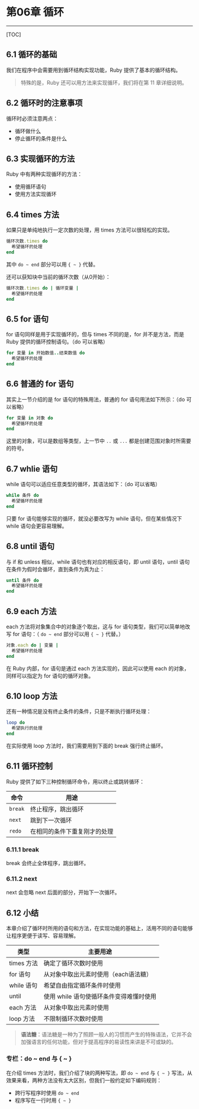 ﻿# 第06章 循环
---

[TOC]

## 6.1 循环的基础
我们在程序中会需要用到循环结构实现功能，Ruby 提供了基本的循环结构。
> 特殊的是，Ruby 还可以用方法来实现循环，我们将在第 11 章详细说明。

## 6.2 循环时的注意事项
循环时必须注意两点：
- 循环做什么
- 停止循环的条件是什么

## 6.3 实现循环的方法
Ruby 中有两种实现循环的方法：
- 使用循环语句
- 使用方法实现循环

## 6.4 times 方法
如果只是单纯地执行一定次数的处理，用 times 方法可以很轻松的实现。
```ruby
循环次数.times do
  希望循环的处理
end
```
其中 `do ~ end` 部分可以用 `{ ~ }` 代替。

还可以获知块中当前的循环次数（从0开始）：
```ruby
循环次数.times do | 循环变量 |
  希望循环的处理
end
```

## 6.5 for 语句
for 语句同样是用于实现循环的，但与 times 不同的是，for 并不是方法，而是 Ruby 提供的循环控制语句。（do 可以省略）
```ruby
for 变量 in 开始数值..结束数值 do
  希望循环的处理
end
```

## 6.6 普通的 for 语句
其实上一节介绍的是 for 语句的特殊用法，普通的 for 语句用法如下所示：（do 可以省略）
```ruby
for 变量 in 对象 do
  希望循环的处理
end
```

这里的对象，可以是数组等类型，上一节中 `..` 或 `...` 都是创建范围对象时所需要的符号。

## 6.7 whlie 语句
while 语句可以适应任意类型的循环，其语法如下：（do 可以省略）
```ruby
while 条件 do
  希望循环的处理
end
```

只要 for 语句能够实现的循环，就没必要改写为 while 语句，但在某些情况下 while 语句会更容易理解。

## 6.8 until 语句
与 if 和 unless 相似，while 语句也有对应的相反语句，即 until 语句，until 语句在条件为假时会循环，直到条件为真为止：
```ruby
until 条件 do
  希望循环的处理
end
```

## 6.9 each 方法
each 方法将对象集合中的对象逐个取出，这与 for 语句类型，我们可以简单地改写 for 语句：（ `do ~ end` 部分可以用 `{ ~ }` 代替。）
```ruby
对象.each do | 变量 |
  希望循环的处理
end
```

在 Ruby 内部，for 语句是通过 each 方法实现的，因此可以使用 each 的对象，同样可以指定为 for 语句的循环对象。

## 6.10 loop 方法
还有一种情况是没有终止条件的条件，只是不断执行循环处理：
```ruby
loop do
  希望执行的处理
end
```

在实际使用 loop 方法时，我们需要用到下面的 break 强行终止循环。

## 6.11 循环控制
Ruby 提供了如下三种控制循环命令，用以终止或跳转循环：

| 命令 | 用途 |
| ------ | ------ |
| `break` | 终止程序，跳出循环 |
| `next`   | 跳到下一次循环 |
| `redo`   | 在相同的条件下重复刚才的处理 |

### 6.11.1 break
break 会终止全体程序，跳出循环。

### 6.11.2 next
next 会忽略 next 后面的部分，开始下一次循环。

## 6.12 小结
本章介绍了循环时所用的语句和方法，在实现功能的基础上，活用不同的语句能够让程序更便于读写、容易理解。

| 类型 | 主要用途 |
| ------ | ------------ |
| times 方法 | 确定了循环次数时使用 |
| for 语句 | 从对象中取出元素时使用（each语法糖） |
| while 语句 | 希望自由指定循环条件时使用 |
| until | 使用 while 语句使循环条件变得难懂时使用 |
| each 方法 | 从对象中取出元素时使用 |
| loop 方法 | 不限制循环次数时使用 |

> **语法糖**：语法糖是一种为了照顾一般人的习惯而产生的特殊语法，它并不会加强语言的任何功能，但对于提高程序的易读性来讲是不可或缺的。

### 专栏：do ~ end 与 { ~ }
在介绍 times 方法时，我们介绍了块的两种写法，即 `do ~ end` 与 `{ ~ }` 写法，从效果来看，两种方法没有太大区别，但我们一般约定如下编码规则：
- 跨行写程序时使用 `do ~ end`
- 程序写在一行时用  `{ ~ }`
